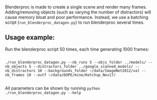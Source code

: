 Blenderproc is made to create a single scene and render many frames. Adding/removing objects (such as varying the number of distractors) will cause memory bloat and poor performance.  Instead, we use a batching script (`run_blenderproc_datagen.py`) to run blenderproc several times.


## Usage example:

Run the blenderproc script 50 times, each time generating 1000 frames:
```

./run_blenderproc_datagen.py --nb_runs 5 --objs_folder ../models/ --nb_objects 5 --distractors_folder ../google_scanned_models/ --nb_distractors 10 --backgrounds_folder ~/data/ImageNet2012/val --nb_frames 10 --outf ~/data/DOPE/mine/Ketchup_Nov17/


```

All parameters can be shown by running `python ./run_blenderproc_datagen.py --help`


